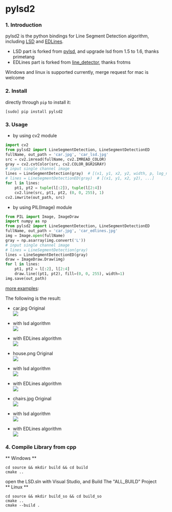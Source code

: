 pylsd2
=============

### 1. Introduction

pylsd2 is the python bindings for Line Segment Detection algorithm, including [LSD](http://www.ipol.im/pub/art/2012/gjmr-lsd/) and [EDLines](https://www.sciencedirect.com/science/article/abs/pii/S0167865511001772).  
* LSD part is forked from [pylsd](https://github.com/primetang/pylsd), and upgrade lsd from 1.5 to 1.6, thanks primetang
* EDLines part is forked from [line_detector](https://github.com/frotms/line_detector), thanks frotms

Windows and linux is supported currently, merge request for mac is welcome

### 2. Install

directly through `pip` to install it:
```
[sudo] pip install pylsd2
```

### 3. Usage

* by using cv2 module  
```python
import cv2
from pylsd2 import LineSegmentDetection, LineSegmentDetectionED
fullName, out_path = 'car.jpg', 'car_lsd.jpg'
src = cv2.imread(fullName, cv2.IMREAD_COLOR)
gray = cv2.cvtColor(src, cv2.COLOR_BGR2GRAY)
# input single channel image
lines = LineSegmentDetection(gray)  # [(x1, y1, x2, y2, width, p, log_nfa), ...]
# lines = LineSegmentDetectionED(gray)  # [(x1, y1, x2, y2), ...]
for l in lines:
    pt1, pt2 = tuple(l[:2]), tuple(l[2:4])
    cv2.line(src, pt1, pt2, (0, 0, 255), 1)
cv2.imwrite(out_path, src)
```

* by using PIL(Image) module  
```python
from PIL import Image, ImageDraw
import numpy as np
from pylsd2 import LineSegmentDetection, LineSegmentDetectionED
fullName, out_path = 'car.jpg', 'car_edlines.jpg'
img = Image.open(fullName)
gray = np.asarray(img.convert('L'))
# input single channel image
# lines = LineSegmentDetection(gray)
lines = LineSegmentDetectionED(gray)
draw = ImageDraw.Draw(img)
for l in lines:
    pt1, pt2 = l[:2], l[2:4]
    draw.line((pt1, pt2), fill=(0, 0, 255), width=1)
img.save(out_path)
```

[more examples](https://github.com/anyongjin/pylsd2/tree/master/example):


The following is the result:

* car.jpg Original  
![](example/car.jpg)

* with lsd algorithm  
![](example/out/car_lsd.jpg)

* with EDLines algorithm  
![](example/out/car_edlines.jpg)


* house.png Original  
![](example/house.png)

* with lsd algorithm  
![](example/out/house_lsd.png)

* with EDLines algorithm  
![](example/out/house_edlines.png)
  

* chairs.jpg Original  
![](example/chairs.jpg)

* with lsd algorithm  
![](example/out/chairs_lsd.jpg)

* with EDLines algorithm  
![](example/out/chairs_edlines.jpg)

### 4. Compile Library from cpp
** Windows **  
```shell
cd source && mkdir build && cd build
cmake ..
```
open the LSD.sln with Visual Studio, and Build The "ALL_BUILD" Project  
** Linux **  
```shell
cd source && mkdir build_so && cd build_so
cmake ..
cmake --build .
```

